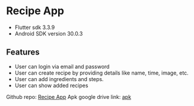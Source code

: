 # Recipe App
- Flutter sdk 3.3.9
- Android SDK version 30.0.3

## Features
- User can login via email and password
- User can create recipe by providing details like name, time, image, etc.
- User can add ingredients and steps.
- User can show added recipes

Github repo: [Recipe App](https://github.com/ashoksisara/recipe_app)
Apk google drive link: [apk]()